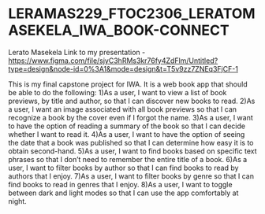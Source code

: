 # LERAMAS229_FTOC2306_LERATOMASEKELA_IWA_BOOK-CONNECT
Lerato Masekela
Link to my presentation - https://www.figma.com/file/sjyC3hRMs3kr76fy4ZdFlm/Untitled?type=design&node-id=0%3A1&mode=design&t=T5v9zz7ZNEq3FjCF-1

This is my final capstone project for IWA. It is a web book app that should be able to do the following:
1)As a user, I want to view a list of book previews, by title and author, so that I can discover new books to read.
2)As a user, I want an image associated with all book previews so that I can recognize a book by the cover even if I forgot the name.
3)As a user, I want to have the option of reading a summary of the book so that I can decide whether I want to read it.
4)As a user, I want to have the option of seeing the date that a book was published so that I can determine how easy it is to obtain second-hand.
5)As a user, I want to find books based on specific text phrases so that I don’t need to remember the entire title of a book.
6)As a user, I want to filter books by author so that I can find books to read by authors that I enjoy.
7)As a user, I want to filter books by genre so that I can find books to read in genres that I enjoy.
8)As a user, I want to toggle between dark and light modes so that I can use the app comfortably at night.
